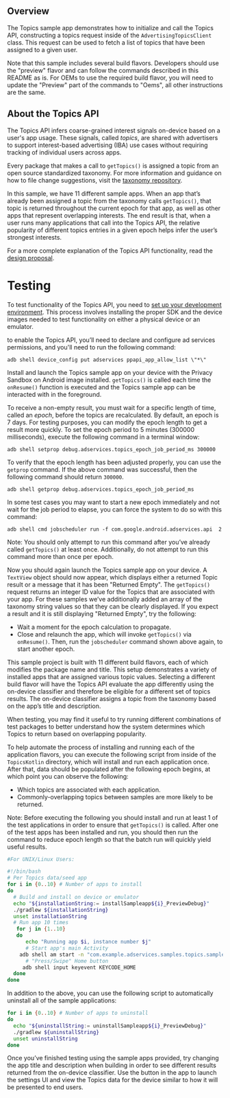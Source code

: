 ## Overview

The Topics sample app demonstrates how to initialize and call the Topics API,
constructing a topics request inside of the `AdvertisingTopicsClient` class.
This request can be used to fetch a list of topics that have been assigned to
a given user.

Note that this sample includes several build flavors. Developers should use the "preview" flavor
and can follow the commands described in this README as is. For OEMs to use the required build
flavor, you will need to update the "Preview" part of the commands to "Oems", all other instructions
are the same.

## About the Topics API

The Topics API infers coarse-grained interest signals on-device based on a
user's app usage. These signals, called _topics_, are shared with advertisers to
support interest-based advertising (IBA) use cases without requiring tracking of
individual users across apps.

Every package that makes a call to `getTopics()` is assigned a topic from an
open source standardized taxonomy. For more information and guidance on how
to file change suggestions, visit the [taxonomy repository][taxonomy].

In this sample, we have 11 different sample apps. When an app that’s already
been assigned a topic from the taxonomy calls `getTopics()`, that topic is
returned throughout the current epoch for that app, as well as other apps that
represent overlapping interests. The end result is that, when a user runs many
applications that call into the Topics API, the relative popularity of different
topics entries in a given epoch helps infer the user’s strongest interests.

For a more complete explanation of the Topics API functionality, read the
[design proposal].

# Testing

To test functionality of the Topics API, you need to [set up your development
environment](https://developer.android.com/design-for-safety/privacy-sandbox/setup).
This process involves installing the proper SDK and the device
images needed to test functionality on either a physical device or an emulator.

to enable the Topics API, you’ll need to declare and configure ad services
permissions, and you'll need to run the following command:

```shell
adb shell device_config put adservices ppapi_app_allow_list \"*\"
```

Install and launch the Topics sample app on your device with the Privacy Sandbox
on Android image installed. `getTopics()` is called each time the `onResume()`
function is executed and the Topics sample app can be interacted with in the
foreground.

To receive a non-empty result, you must wait for a specific length of time,
called an _epoch_, before the topics are recalculated. By default, an epoch is 7
days. For testing purposes, you can modify the epoch length to get a result more
quickly. To set the epoch period to 5 minutes (300000 milliseconds), execute the
following command in a terminal window:

``` shell
adb shell setprop debug.adservices.topics_epoch_job_period_ms 300000
```

To verify that the epoch length has been adjusted properly, you can use the
`getprop` command. If the above command was successful, then the following
command should return `300000`.

``` shell
adb shell getprop debug.adservices.topics_epoch_job_period_ms
```

In some test cases you may want to start a new epoch immediately and not wait
for the job period to elapse, you can force the system to do so with this
command:

``` shell
adb shell cmd jobscheduler run -f com.google.android.adservices.api  2
```
Note: You should only attempt to run this command after you’ve already called
`getTopics()` at least once. Additionally,  do not attempt to run this command
more than once per epoch.

Now you should again launch the Topics sample app on your device. A `TextView`
object should now appear, which displays either a returned Topic result or a
message that it has been "Returned Empty". The `getTopics()` request returns
an integer ID value for the Topics that are associated with your app. For
these samples we’ve additionally added an array of the taxonomy string values
so that they can be clearly displayed.  If you expect a result and it is still
displaying "Returned Empty", try the following:


* Wait a moment for the epoch calculation to propagate.
* Close and relaunch the app, which will invoke `getTopics()` via
  `onResume()`. Then, run the `jobscheduler` command shown above again, to start
  another epoch.

This sample project is built with 11 different build flavors, each of which
modifies the package name and title. This setup demonstrates a variety of
installed apps that are assigned various topic values. Selecting a different
build flavor will have the Topics API evaluate the app differently using the
on-device classifier and therefore be eligible for a different set of topics
results. The on-device classifier assigns a topic from the taxonomy based on
the app’s title and description.

When testing, you may find it useful to try running different combinations of
test packages to better understand how the system determines which Topics to
return based on overlapping popularity.

To help automate the process of installing and running each of the application
flavors, you can execute the following script from inside of the `TopicsKotlin`
directory, which will install and run each application once. After that, data
should be populated after the following epoch begins, at which point you can
observe the following:

* Which topics are associated with each application.
* Commonly-overlapping topics between samples are more likely to be returned.

Note: Before executing the following you should install and run at least 1 of
the test applications in order to ensure that `getTopics()` is called. After one
of the test apps has been installed and run, you should then run the command to
reduce epoch length so that the batch run will quickly yield useful results.

``` bash
#For UNIX/Linux Users:

#!/bin/bash
# Per Topics data/seed app
for i in {0..10} # Number of apps to install
do
  # Build and install on device or emulator
  echo "${installationString:= installSampleapp${i}_PreviewDebug}"
  ./gradlew ${installationString}
  unset installationString
  # Run app 10 times
   for j in {1..10}
   do
      echo "Running app $i, instance number $j"
      # Start app's main Activity
	adb shell am start -n "com.example.adservices.samples.topics.sampleapp$i/com.example.adservices.samples.topics.sampleapp.MainActivity" -a android.intent.action.MAIN -c android.intent.category.LAUNCHER
      # "Press/Swipe" Home button
     adb shell input keyevent KEYCODE_HOME
  done
done
```

In addition to the above, you can use the following script to automatically
uninstall all of the sample applications:

``` bash
for i in {0..10} # Number of apps to uninstall
do
  echo "${uninstallString:= uninstallSampleapp${i}_PreviewDebug}"
  ./gradlew ${uninstallString}
  unset uninstallString
done
```

Once you’ve finished testing using the sample apps provided, try changing the
app title and description when building in order to see different results
returned from the on-device classifier. Use the button in the app to launch
the settings UI and view the Topics data for the device similar to how it
will be presented to end users.

[design proposal]: https://developer.android.com/design-for-safety/privacy-sandbox/topics#how-it-works
[set up your development environment]: https://developer.android.com/design-for-safety/privacy-sandbox/setup
[taxonomy]: https://github.com/privacysandbox/topics-android